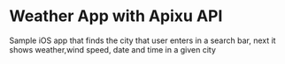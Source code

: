 # Weather App with Apixu API
Sample iOS app that finds the city that user enters in a search bar, next it shows weather,wind speed, date and time in a given city
